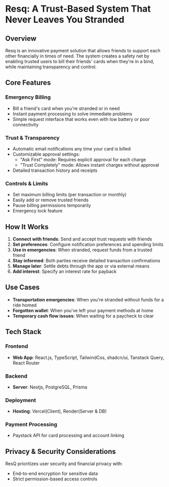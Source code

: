 # Resq: A Trust-Based System That Never Leaves You Stranded

## Overview
Resq is an innovative payment solution that allows friends to support each other financially in times of need. The system creates a safety net by enabling trusted users to bill their friends' cards when they're in a bind, while maintaining transparency and control.

## Core Features

### Emergency Billing
- Bill a friend's card when you're stranded or in need
- Instant payment processing to solve immediate problems
- Simple request interface that works even with low battery or poor connectivity

### Trust & Transparency
- Automatic email notifications any time your card is billed
- Customizable approval settings:
  - "Ask First" mode: Requires explicit approval for each charge
  - "Trust Completely" mode: Allows instant charges without approval
- Detailed transaction history and receipts

### Controls & Limits
- Set maximum billing limits (per transaction or monthly)
- Easily add or remove trusted friends
- Pause billing permissions temporarily
- Emergency lock feature

## How It Works

1. **Connect with friends**: Send and accept trust requests with friends
2. **Set preferences**: Configure notification preferences and spending limits
3. **Use in emergencies**: When stranded, request funds from a trusted friend
4. **Stay informed**: Both parties receive detailed transaction confirmations
5. **Manage later**: Settle debts through the app or via external means
6. **Add interest**: Specify an interest rate for payback

## Use Cases

- **Transportation emergencies**: When you're stranded without funds for a ride homed
- **Forgotten wallet**: When you've left your payment methods at home
- **Temporary cash flow issues**: When waiting for a paycheck to clear

## Tech Stack

### Frontend
- **Web App**: React.js, TypeScript, TailwindCss, shadcn/ui, Tanstack Query, React Router

### Backend
- **Server**: Nestjs, PostgreSQL, Prisma

### Deployment
- **Hosting**: Vercel(Client), Render(Server & DB)

### Payment Processing
- Paystack API for card processing and account linking

## Privacy & Security Considerations
ResQ prioritizes user security and financial privacy with:
- End-to-end encryption for sensitive data
- Strict permission-based access controls


